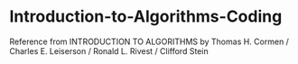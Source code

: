 # Introduction-to-Algorithms-Coding
Reference from INTRODUCTION TO ALGORITHMS by Thomas H. Cormen / Charles E. Leiserson / Ronald L. Rivest / Clifford Stein
